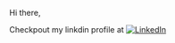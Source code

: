 Hi there,

Checkpout my linkdin profile at
[![LinkedIn](https://img.shields.io/badge/-LinkedIn-0072b1?style=for-the-badge&logo=linkedin&logoColor=white)](https://www.linkedin.com/in/sudharshan-r-652517218/)
